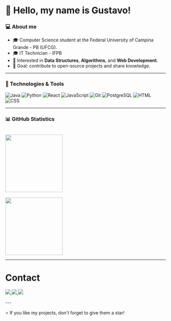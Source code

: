 # 👋 Hello, my name is Gustavo!

### 💻 About me

* 🎓 Computer Science student at the Federal University of Campina Grande - PB (UFCG).
* 🎓 IT Technician - IFPB
* 🚀 Interested in **Data Structures**, **Algorithms**, and **Web Development**.
* 🎯 Goal: contribute to open-source projects and share knowledge.

---

### 🔧 Technologies & Tools

![Java](https://img.shields.io/badge/Java-ED8B00?style=for-the-badge&logo=openjdk&logoColor=white)
![Python](https://img.shields.io/badge/Python-3776AB?style=for-the-badge&logo=python&logoColor=white)
![React](https://img.shields.io/badge/React-20232A?style=for-the-badge&logo=react&logoColor=61DAFB)
![JavaScript](https://img.shields.io/badge/JavaScript-F7DF1E?style=for-the-badge&logo=javascript&logoColor=black)
![Git](https://img.shields.io/badge/Git-F05033?style=for-the-badge&logo=git&logoColor=white)
![PostgreSQL](https://img.shields.io/badge/PostgreSQL-316192?style=for-the-badge&logo=postgresql&logoColor=white)
![HTML](https://img.shields.io/badge/HTML-E34F26?style=for-the-badge&logo=html5&logoColor=white)
![CSS](https://img.shields.io/badge/CSS-1572B6?style=for-the-badge&logo=css3&logoColor=white)

---
### 📊 GitHub Statistics

<br>

<div align="left"> 
  <img src="https://github-readme-stats.vercel.app/api?username=gustavofranco19&show_icons=true&theme=dark&card_width=400" height="180"/>
</div>
<br>
<img src="https://github-readme-stats.vercel.app/api/top-langs/?username=gustavofranco19&layout=compact&theme=dark&card_width=400" height="180"/>

---

# Contact

<p align="left">
  <a href="https://www.linkedin.com/in/gustavo-franco-frança-926193306">
    <img src="https://img.shields.io/badge/LinkedIn-0077B5?style=for-the-badge&logo=linkedin&logoColor=white"/>
  </a>
  <a href="https://instagram.com/gustavofrancofranca">
    <img src="https://img.shields.io/badge/Instagram-E4405F?style=for-the-badge&logo=instagram&logoColor=white"/>
  </a>
  <a href="gustavo.franco.franca@ccc.ufcg.edu.br">
    <img src="https://img.shields.io/badge/Email-D14836?style=for-the-badge&logo=gmail&logoColor=white"/>
  </a>
</p>
---

⭐ If you like my projects, don't forget to give them a star!
